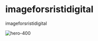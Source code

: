 # imageforsristidigital
imageforsristidigital

![hero-400](https://github.com/kartickdutta/imageforsristidigital/assets/72213895/35d4cb01-ba6a-4421-8c06-06e2e6f26a9c)
